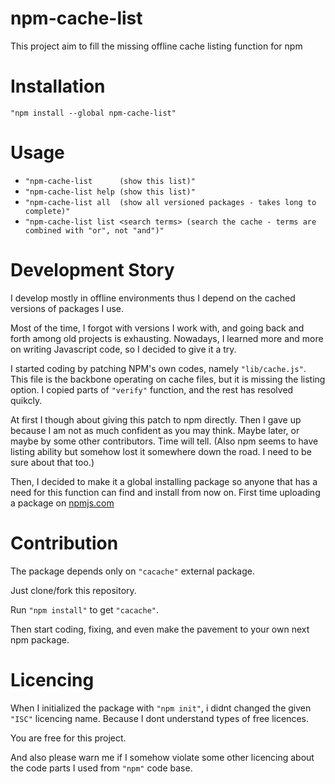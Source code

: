# npm-cache-list

This project aim to fill the missing offline cache listing function for npm

# Installation

``"npm install --global npm-cache-list"``

# Usage

- ``"npm-cache-list      (show this list)"``
- ``"npm-cache-list help (show this list)"``
- ``"npm-cache-list all  (show all versioned packages - takes long to complete)"``
- ``"npm-cache-list list <search terms> (search the cache - terms are combined with "or", not "and")"``

# Development Story

I develop mostly in offline environments thus I depend on the cached versions of packages I use.

Most of the time, I forgot with versions I work with, and going back and forth among old projects is exhausting. Nowadays, I learned more and more on writing Javascript code, so I decided to give it a try.

I started coding by patching NPM's own codes, namely ``"lib/cache.js"``. This file is the backbone operating on cache files, but it is missing the listing option. I copied parts of ``"verify"`` function, and the rest has resolved quikcly.

At first I though about giving this patch to npm directly. Then I gave up because I am not as much confident as you may think. Maybe later, or maybe by some other contributors. Time will tell. (Also npm seems to have listing ability but somehow lost it somewhere down the road. I need to be sure about that too.)

Then, I decided to make it a global installing package so anyone that has a need for this function can find and install from now on. First time uploading a package on [npmjs.com](npmjs.com)

# Contribution

The package depends only on ``"cacache"`` external package.

Just clone/fork this repository.

Run ``"npm install"`` to get ``"cacache"``.

Then start coding, fixing, and even make the pavement to your own next npm package.

# Licencing

When I initialized the package with ``"npm init"``, i didnt changed the given ``"ISC"`` licencing name. Because I dont understand types of free licences.

You are free for this project.

And also please warn me if I somehow violate some other licencing about the code parts I used from ``"npm"`` code base.